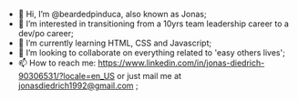 
- 👋 Hi, I’m @beardedpinduca, also known as Jonas;
- 👀 I’m interested in transitioning from a 10yrs team leadership career to a dev/po career;
- 🌱 I’m currently learning HTML, CSS and Javascript;
- 💞️ I’m looking to collaborate on everything related to 'easy others lives';
- 📫 How to reach me: https://www.linkedin.com/in/jonas-diedrich-90306531/?locale=en_US or just mail me at jonasdiedrich1992@gmail.com ;
